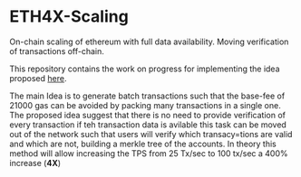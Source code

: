 # ETH4X-Scaling
On-chain scaling of ethereum with full data availability. Moving verification of transactions off-chain.

This repository contains the work on progress for implementing the idea proposed [here](https://ethresear.ch/t/on-chain-scaling-with-full-data-availability-moving-verification-of-transactions-off-chain/3847).

The main Idea is to generate batch transactions such that the base-fee of 21000 gas can be avoided by packing many transactions in a single one. The proposed idea suggest that there is no need to provide verification of every transaction if teh transaction data is avilable this task can be moved out of the network such that users will verify which transacy=tions are valid and which are not, building a merkle tree of the accounts. In theory this method will allow increasing the TPS from 25 Tx/sec to 100 tx/sec a 400% increase (**4X**)
